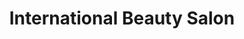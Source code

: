 ---
title: "International Beauty Salon"
url: /allston/international-beauty-salon/
shop: Kosmetik
---